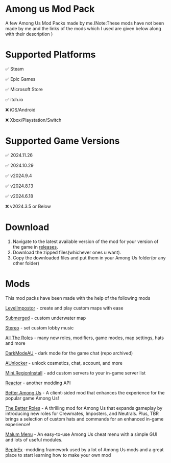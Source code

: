 # Among us Mod Pack

A few Among Us Mod Packs made by me.(Note:These mods have not been made by me and the links of the mods which I used are given below along with their description )

# Supported Platforms

✅ Steam

✅ Epic Games

✅ Microsoft Store

✅ itch.io

❌ iOS/Android

❌ Xbox/Playstation/Switch

# Supported Game Versions

✅ 2024.11.26

✅ 2024.10.29

✅ v2024.9.4

✅ v2024.8.13

✅ v2024.6.18

❌ v2024.3.5 or Below

# Download

1. Navigate to the latest available version of the mod for your version of the game in [releases](https://github.com/superidol1890/Among-Us-Mod-Pack/releases).
2. Download the zipped files(whichever ones u want).
3. Copy the downloaded files and put them in your Among Us folder(or any other folder)

# Mods

This mod packs have been made with the help of the following mods

[LevelImpostor](https://levelimposter.net) - create and play custom maps with ease

[Submerged](https://github.com/SubmergedAmongUs/Submerged) - custom underwater map

[Stereo](https://github.com/DaemonBeast/Stereo) - set custom lobby music

[All The Roles](https://github.com/Zeo666/AllTheRoles) - many new roles, modifiers, game modes, map settings, hats and more

[DarkModeAU](https://github.com/the-real-techiee/DarkModeAU) - dark mode for the game chat (repo archived)

[AUnlocker](https://github.com/astra1dev/AUnlocker) - unlock cosmetics, chat, account, and more

[Mini.RegionInstall](https://github.com/miniduikboot/Mini.RegionInstall) - add custom servers to your in-game server list

[Reactor](https://github.com/NuclearPowered/Reactor) - another modding API

[Better Among Us](https://github.com/EnhancedNetwork/BetterAmongUs-Public) - A client-sided mod that enhances the experience for the popular game Among Us!

[The Better Roles](https://github.com/EnhancedNetwork/TheBetterRoles-Public) - A thrilling mod for Among Us that expands gameplay by introducing new roles for Crewmates, Imposters, and Neutrals. Plus, TBR brings a selection of custom hats and commands for an enhanced in-game experience!

[Malum Menu](https://github.com/scp222thj/MalumMenu) - An easy-to-use Among Us cheat menu with a simple GUI and lots of useful modules.

[BepInEx](https://builds.bepinex.dev/projects/bepinex_be) -modding framework used by a lot of Among Us mods and a great place to start learning how to make your own mod 
